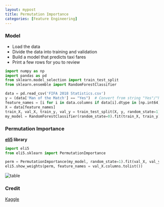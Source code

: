 ```yaml
---
layout: mypost
title: Permutation Importance
categories: [Feature Engineering]
---
```


### Model
- Load the data
- Divide the data into training and validation
- Build a model that predicts taxi fares
- Print a few rows for you to review


```python
import numpy as np
import pandas as pd
from sklearn.model_selection import train_test_split
from sklearn.ensemble import RandomForestClassifier

data = pd.read_csv('FIFA 2018 Statistics.csv')
y = (data['Man of the Match'] == "Yes")  # Convert from string "Yes"/"No" to binary
feature_names = [i for i in data.columns if data[i].dtype in [np.int64]]
X = data[feature_names]
train_X, val_X, train_y, val_y = train_test_split(X, y, random_state=1)
my_model = RandomForestClassifier(random_state=0).fit(train_X, train_y)
```

### Permutation Importance
**[eli5](https://eli5.readthedocs.io/en/latest/) library**


```python
import eli5
from eli5.sklearn import PermutationImportance

perm = PermutationImportance(my_model, random_state=1).fit(val_X, val_y)
eli5.show_weights(perm, feature_names = val_X.columns.tolist())
```
![table](table.png)    
### Credit

[Kaggle](https://www.kaggle.com/dansbecker/permutation-importance)
